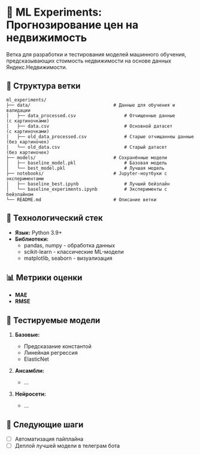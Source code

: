 # 🧠 ML Experiments: Прогнозирование цен на недвижимость

Ветка для разработки и тестирования моделей машинного обучения, предсказывающих стоимость недвижимости на основе данных Яндекс.Недвижимости.

## 📂 Структура ветки

    ml_experiments/
    ├── data/                               # Данные для обучения и валидации
    │   ├── data_processed.csv                  # Отчищенные данные         (с картиночками) 
    │   ├── data.csv                            # Основной датасет          (с картиночками)
    │   ├── old_data_processed.csv              # Старые отчищаннеы данные  (без картиночек)
    │   └── old_data.csv                        # Старый датасет            (без картиночек)
    ├── models/                             # Сохранённые модели
    │   ├── baseline_model.pkl                  # Базовая модель
    │   └── best_model.pkl                      # Лучшая модель
    ├── notebooks/                          # Jupyter-ноутбуки с экспериментами
    │   ├── baseline_best.ipynb                 # Лучший бейзлайн
    │   └── baseline_experiments.ipynb          # Эксперименты с бейзлайном
    └── README.md                           # Описание ветки

## 🔧 Технологический стек
- **Язык:** Python 3.9+
- **Библиотеки:**
  - pandas, numpy - обработка данных
  - scikit-learn - классические ML-модели
  - matplotlib, seaborn - визуализация


## 📊 Метрики оценки
  - **MAE** 
  - **RMSE** 


## 🧪 Тестируемые модели

1. **Базовые:**
   - Предсказание константой 
   - Линейная регрессия
   - ElasticNet

2. **Ансамбли:**
   - ...

3. **Нейросети:**
   - ...


## 📌 Следующие шаги

- [ ] Автоматизация пайплайна
- [ ] Деплой лучшей модели в телеграм бота
